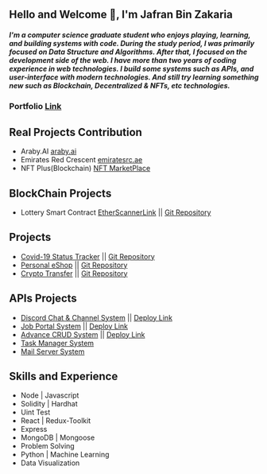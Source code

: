 ## Hello and Welcome 👋, I'm Jafran Bin Zakaria

##### I'm a computer science graduate student who enjoys playing, learning, and building systems with code. During the study period, I was primarily focused on Data Structure and Algorithms. After that, I focused on the development side of the web. I have more than two years of coding experience in web technologies. I build some systems such as APIs, and user-interface with modern technologies. And still try learning something new such as Blockchain, Decentralized & NFTs, etc technologies.

### Portfolio [Link](https://jaifan.github.io/portfolio/)

## Real Projects Contribution
* Araby.AI [araby.ai](https://www.araby.ai)
* Emirates Red Crescent [emiratesrc.ae](https://www.emiratesrc.ae/)
* NFT Plus(Blockchain) [NFT MarketPlace](https://nft-plus.me/)

## BlockChain Projects
* Lottery Smart Contract [EtherScannerLink](https://goerli.etherscan.io/address/0x5c53d8e8F751A406CD24C4BB0f5f33f13d84acF1) || [Git Repository](https://github.com/Jaifan/Lottery-smart-contract)

## Projects 
* [Covid-19 Status Tracker](https://jaifan.github.io/covid-tracking-app/) || [Git Repository](https://github.com/Jaifan/covid-19-tracker)
* [Personal eShop](https://jaifan.github.io/web-commerce/#/) || [Git Repository](https://github.com/Jaifan/web-shop)
* [Crypto Transfer](https://jaifan.github.io/krpto_webapp/) || [Git Repository](https://github.com/Jaifan/Crypto_webApp)

## APIs Projects
* [Discord Chat & Channel System](https://github.com/Jaifan/Discord-Chat-Channel-room-system-API-) || [Deploy Link](https://discord-system-jaifan.herokuapp.com/)
* [Job Portal System](https://github.com/Jaifan/job-api) || [Deploy Link](https://job-api-jaifan.herokuapp.com/)
* [Advance CRUD System](https://github.com/Jaifan/Store-API) || [Deploy Link](https://product-crud-api-jaifan.herokuapp.com/)
* [Task Manager System](https://github.com/Jaifan/Task_Manager)
* [Mail Server System](https://github.com/Jaifan/MailServer) 

## Skills and Experience
* Node | Javascript
* Solidity | Hardhat 
* Uint Test
* React | Redux-Toolkit
* Express
* MongoDB | Mongoose
* Problem Solving
* Python | Machine Learning
* Data Visualization




